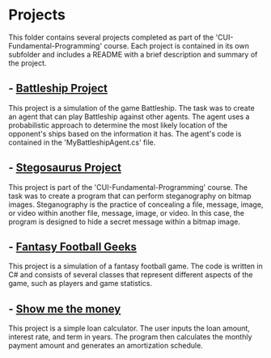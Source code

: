 # Projects

This folder contains several projects completed as part of the 'CUI-Fundamental-Programming' course. Each project is contained in its own subfolder and includes a README with a brief description and summary of the project.

## - [Battleship Project](https://github.com/aamindehkordi/CUI-Fundamental-Programming/tree/main/Projects/BattleshipProject%20-%203)

This project is a simulation of the game Battleship. The task was to create an agent that can play Battleship against other agents. The agent uses a probabilistic approach to determine the most likely location of the opponent's ships based on the information it has. The agent's code is contained in the 'MyBattleshipAgent.cs' file.

## - [Stegosaurus Project](https://github.com/aamindehkordi/CUI-Fundamental-Programming/tree/main/Projects/Stegosaurus%20-%204)

This project is part of the 'CUI-Fundamental-Programming' course. The task was to create a program that can perform steganography on bitmap images. Steganography is the practice of concealing a file, message, image, or video within another file, message, image, or video. In this case, the program is designed to hide a secret message within a bitmap image.

## - [Fantasy Football Geeks](https://github.com/aamindehkordi/CUI-Fundamental-Programming/tree/main/Projects/Fantasy%20Football%20Geeks%20-%202)

This project is a simulation of a fantasy football game. The code is written in C# and consists of several classes that represent different aspects of the game, such as players and game statistics.

## - [Show me the money](https://github.com/aamindehkordi/CUI-Fundamental-Programming/tree/main/Projects/Show%20me%20the%20money%20-%200)

This project is a simple loan calculator. The user inputs the loan amount, interest rate, and term in years. The program then calculates the monthly payment amount and generates an amortization schedule.
